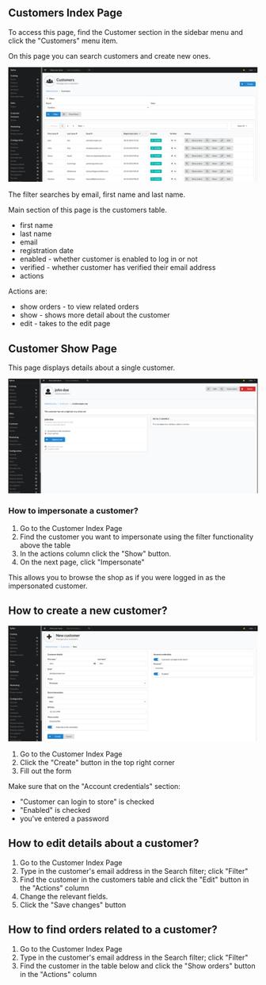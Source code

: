 ## Customers Index Page

To access this page, find the Customer section in the sidebar menu and click the "Customers" menu item.

On this page you can search customers and create new ones.

![alt text](../assets/images/Customer/Customers/index.png "Order Shipments")

The filter searches by email, first name and last name.

Main section of this page is the customers table.

 - first name
 - last name
 - email
 - registration date
 - enabled - whether customer is enabled to log in or not
 - verified - whether customer has verified their email address
 - actions
 
Actions are:
 - show orders - to view related orders
 - show - shows more detail about the customer
 - edit - takes to the edit page
 
 ## Customer Show Page
 
 This page displays details about a single customer.
 
 ![alt text](../assets/images/Customer/Customers/show.png "Order Shipments")
 
 ### How to impersonate a customer?
 
 1. Go to the Customer Index Page
 2. Find the customer you want to impersonate using the filter functionality above the table
 3. In the actions column click the "Show" button.
 4. On the next page, click "Impersonate"
 
 This allows you to browse the shop as if you were logged in as the impersonated customer.
 
 ## How to create a new customer?
 
  ![alt text](../assets/images/Customer/Customers/create.png "Order Shipments")
 
  1. Go to the Customer Index Page
  2. Click the "Create" button in the top right corner
  3. Fill out the form
  
 Make sure that on the "Account credentials" section:
  - "Customer can login to store" is checked
  - "Enabled" is checked
  - you've entered a password
  
 ## How to edit details about a customer?
 1. Go to the Customer Index Page
 2. Type in the customer's email address in the Search filter; click "Filter"
 3. Find the customer in the customers table and click the "Edit" button in the "Actions" column
 4. Change the relevant fields.
 5. Click the "Save changes" button
 
 ## How to find orders related to a customer?
   1. Go to the Customer Index Page
   2. Type in the customer's email address in the Search filter; click "Filter"
   3. Find the customer in the table below and click the "Show orders" button in the "Actions" column
